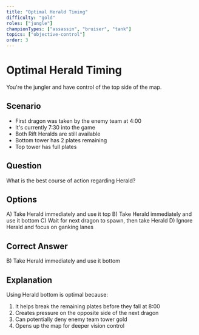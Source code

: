 ```yaml
---
title: "Optimal Herald Timing"
difficulty: "gold"
roles: ["jungle"]
championTypes: ["assassin", "bruiser", "tank"]
topics: ["objective-control"]
order: 3
---
```


# Optimal Herald Timing

You're the jungler and have control of the top side of the map.

## Scenario
- First dragon was taken by the enemy team at 4:00
- It's currently 7:30 into the game
- Both Rift Heralds are still available
- Bottom tower has 2 plates remaining
- Top tower has full plates

## Question
What is the best course of action regarding Herald?

## Options
A) Take Herald immediately and use it top
B) Take Herald immediately and use it bottom
C) Wait for next dragon to spawn, then take Herald
D) Ignore Herald and focus on ganking lanes

## Correct Answer
B) Take Herald immediately and use it bottom

## Explanation
Using Herald bottom is optimal because:
1. It helps break the remaining plates before they fall at 8:00
2. Creates pressure on the opposite side of the next dragon
3. Can potentially deny enemy team tower gold
4. Opens up the map for deeper vision control 